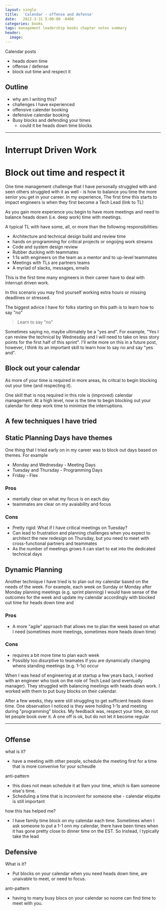 ```yaml
---
layout: single
title:  'Calendar - offense and defense'
date:   2022-3-31 5:00:00 -0400
categories: books
tags: management leadership books chapter notes summary
header:
  image:
---
```


Calendar posts
- heads down time
- offense / defense
- block out time and respect it


## Outline
- why am I writing this?
- challenges I have experienced
- offensive calender booking
- defensive calendar booking
- Busy blocks and defending your times
  - could it be heads down time blocks


---
# Interrupt Driven Work
# Block out time and respect it

One time management challenge that I have personally struggled with and seen others struggled with it as well - is how to balance you time the more senior you get in your career. In my experience, The first time this starts to impact engineers is when they first become a Tech Lead (link to TL)

As you gain more experience you begin to have more meetings and need to balance heads down (i.e. deep work) time with meetings.

A typical TL with have some, all, or more than the following responsibilities:
- Architecture and technical design build and review time
- hands on programming for critical projects or ongoijng work streams
- Code and system design review
- Rubber ducking with teammates
- 1:1s with engineers on the team as a mentor and to up-level teammates
- Meetings with TLs are partners teams
- A myriad of slacks, messages, emails


This is the first time many engineers in their career have to deal with interrupt driven work.

In this scenario you may find yourself working extra hours or missing deadlines or stressed.

The biggest advice I have for folks starting on this path is to learn how to say "no"
> Learn to say "no"

Sometimes saying no, maybe ultimately be a "yes and". For example, "Yes I can review the technical by Wednesday and I will need to take on less story points for the first half of this sprint". I'll write more on this in a future post, however, I think its an important skill to learn how to say no and say "yes and".

## Block out your calendar
As more of your time is required in more areas, its critcal to begin blocking out your time (and respecting it).

One skill that is noq required in this role is (improved) calendar management. At a high level, now is the time to begin blocking out your calendar for deep work time to minimize the interruptions.

## A few techniques I have tried

## Static Planning Days have themes
One thing that I tried early on in my career was to block out days based on themes. For example
- Monday and Wednesday - Meeting Days
- Tuesday and Thursday - Programming Days
- Friday - Flex

### Pros
- mentally clear on what my focus is on each day
- teammates are clear on my avaiability and focus

### Cons
- Pretty rigid: What if I have critical meetings on Tuesday?
- Can lead to frustration and planning challenges when you expect to architect the new redesign on Thursday, but you need to meet with cross-functional partners and teammates
- As the number of meetings grows it can start to eat into the dedicated technical days


## Dynamic Planning
Another technique I have tried is to plan out my calendar based on the needs of the week. For example, each week on Sunday or Monday after Monday planning meetings (e.g. sprint planning) I would have sense of the outcomes for the week and update my calendar accordingly with blocked out time for heads down time and

### Pros
- A more "agile" approach that allows me to plan the week based on what I need (sometimes more meetings, sometimes more heads down time)


### Cons
- requires a bit more time to plan each week
- Possibly too disurptive to teamates if you are dynamically changing whens standing meetings (e.g. 1-1s) occur


When I was head of engineering at at startup a few years back, I worked with an engineer who took on the role of Tech Lead (and eventually manager). They struggled with balancing meetings with heads down work. I worked with them to put busy blocks on their calendar.

After a few weeks, they were still struggling to get sufficient heads down time. One observation  I noticed is they were holding 1-1s and meeting during "programming" blocks.  My feedback was, respect your time, do not let people book over it. A one off is ok, but do not let it become regular



---

#
## Offense
what is it?
- have a meeting with other people, schedule the meeting first for a time that is more convenive for your scheudle

anti-pattern
- this does not mean schedule it at 9am your time, which is 6am someone else's time.
- Scheduling a time that is inconvient for someone else - calendar etiqutte is still important

how this has helped me?
- I have family time block on my calendar each time. Sometimes when I ask someone to put a 1-1 onn my calendar, there have been times when it has gone pretty close to dinner time on the EST. So Instead, I typically take the lead


## Defensive
What is it?
- Put blocks on your calendar when you need heads down time, are unaivable to meet, or need to focus.

anti-pattern
- having to many busy blocs on your calendar so noone can find time to meet with you. 
